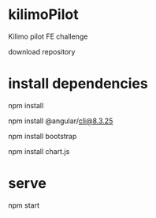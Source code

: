 # kilimoPilot
Kilimo pilot FE challenge

download repository
# install dependencies

npm install 

npm install @angular/cli@8.3.25 

npm install bootstrap

npm install chart.js

# serve
npm start


